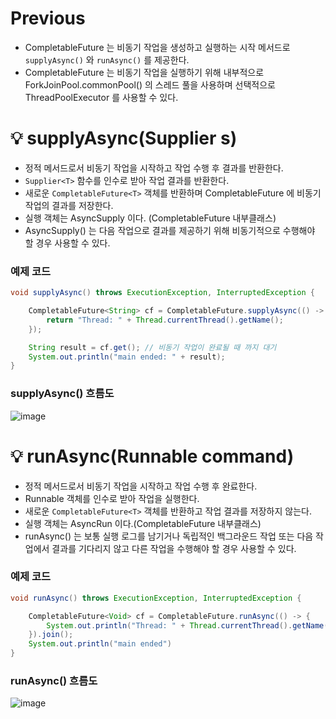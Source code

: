 # Previous

- CompletableFuture 는 비동기 작업을 생성하고 실행하는 시작 메서드로 `supplyAsync()` 와 `runAsync()` 를 제공한다.
- CompletableFuture 는 비동기 작업을 실행하기 위해 내부적으로 ForkJoinPool.commonPool() 의 스레드 풀을 사용하며 선택적으로 ThreadPoolExecutor 를 사용할 수 있다.

# 💡 supplyAsync(Supplier s)

- 정적 메서드로서 비동기 작업을 시작하고 작업 수행 후 결과를 반환한다.
- `Supplier<T>` 함수를 인수로 받아 작업 결과를 반환한다.
- 새로운 `CompletableFuture<T>` 객체를 반환하며 CompletableFuture 에 비동기 작업의 결과를 저장한다.
- 실행 객체는 AsyncSupply 이다. (CompletableFuture 내부클래스)
- AsyncSupply() 는 다음 작업으로 결과를 제공하기 위해 비동기적으로 수행해야 할 경우 사용할 수 있다.

### 예제 코드

```java
void supplyAsync() throws ExecutionException, InterruptedException {

    CompletableFuture<String> cf = CompletableFuture.supplyAsync(() -> {
        return "Thread: " + Thread.currentThread().getName();
    });

    String result = cf.get(); // 비동기 작업이 완료될 때 까지 대기
    System.out.println("main ended: " + result);
}
```

### supplyAsync() 흐름도

![image](https://github.com/shin-je-woo/TIL/assets/39439576/9ae94ed6-63dc-4e4f-9614-2ef8461f9969)

# 💡 runAsync(Runnable command)

- 정적 메서드로서 비동기 작업을 시작하고 작업 수행 후 완료한다.
- Runnable 객체를 인수로 받아 작업을 실행한다.
- 새로운 `CompletableFuture<T>` 객체를 반환하고 작업 결과를 저장하지 않는다.
- 실행 객체는 AsyncRun 이다.(CompletableFuture 내부클래스)
- runAsync() 는 보통 실행 로그를 남기거나 독립적인 백그라운드 작업 또는 다음 작업에서 결과를 기다리지 않고 다른 작업을 수행해야 할 경우 사용할 수 있다.

### 예제 코드

```java
void runAsync() throws ExecutionException, InterruptedException {

    CompletableFuture<Void> cf = CompletableFuture.runAsync(() -> {
        System.out.println("Thread: " + Thread.currentThread().getName());
    }).join();
    System.out.println("main ended")
}
```

### runAsync() 흐름도

![image](https://github.com/shin-je-woo/TIL/assets/39439576/23d7d5c6-2bbf-4327-bb4d-a62c7edcfc73)
